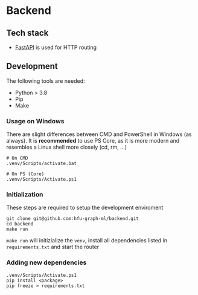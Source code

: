 # Backend

## Tech stack

- [FastAPI](https://github.com/tiangolo/fastapi) is used for HTTP routing

## Development

The following tools are needed:

- Python > 3.8
- Pip
- Make

### Usage on Windows

There are slight differences between CMD and PowerShell in Windows (as always). It is **recommended** to use PS Core, as
it is more modern and resembles a Linux shell more closely (cd, rm, ...)

```shell
# On CMD
.venv/Scripts/activate.bat

# On PS (Core)
.venv/Scripts/Activate.ps1
```

### Initialization

These steps are required to setup the development enviroment

```shell
git clone git@github.com:hfu-graph-ml/backend.git
cd backend
make run
```

`make run` will initizialize the `venv`, install all dependencies listed in `requirements.txt` and start the router

### Adding new dependencies

```shell
.venv/Scripts/Activate.ps1
pip install <package>
pip freeze > requirements.txt
```